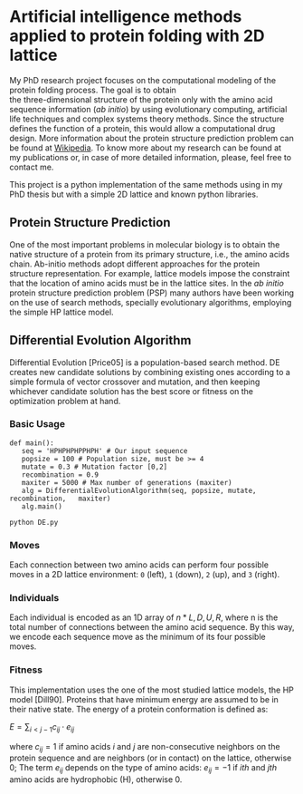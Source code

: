 # Artificial intelligence methods applied to protein folding with 2D lattice

My PhD research project focuses on the computational modeling of the protein folding process. The goal is to obtain  
the three-dimensional structure of the protein only with the amino acid  sequence information (*ab initio*) by using evolutionary computing, artificial life techniques and complex systems theory methods. Since the structure defines the function of a protein, this would allow a computational drug design. More information about the protein structure prediction problem can be found at [Wikipedia](https://en.wikipedia.org/wiki/Protein_structure_prediction). To know more about my research can be found at my publications or, in case of more detailed information, please, feel free to contact me.

This project is a python implementation of the same methods using in my PhD thesis but with a simple 2D lattice and known python libraries.

## Protein Structure Prediction

One of the most important problems in molecular biology is to obtain the native structure of a protein from its primary structure, i.e., the amino acids chain. Ab-initio methods adopt different approaches for the protein structure representation. For example, lattice models impose the constraint that the location of amino acids must be in the lattice sites. In the *ab initio* protein structure prediction problem (PSP) many authors have been working on the use of search methods, specially evolutionary algorithms, employing the simple HP lattice model.


## Differential Evolution Algorithm

Differential Evolution [Price05] is a population-based search method. DE creates new candidate solutions by combining existing ones according to a simple formula of vector crossover and mutation, and then keeping whichever candidate solution has the best score or fitness on the optimization problem at hand. 


### Basic Usage

    def main():  
	   seq = 'HPHPHPHPPHPH' # Our input sequence  
	   popsize = 100 # Population size, must be >= 4   	
	   mutate = 0.3 # Mutation factor [0,2]   
	   recombination = 0.9  
	   maxiter = 5000 # Max number of generations (maxiter)   
	   alg = DifferentialEvolutionAlgorithm(seq, popsize, mutate, recombination,   maxiter)   
	   alg.main()

    python DE.py

### Moves

Each connection between two amino acids can perform four possible moves in a 2D lattice environment:  `0`  (left),  `1`  (down),  `2`  (up), and  `3`  (right). 

### Individuals

Each individual is encoded as an 1D array of $n * {L, D, U, R}$, where n is the total number of connections between the amino acid sequence. By this way, we encode each sequence move as the minimum of its four possible moves.

### Fitness

This implementation uses the one of the most studied lattice models, the HP model [Dill90]. Proteins that have minimum energy are assumed to be in their native state. The energy of a protein conformation is defined as:  
 
 $E = \sum_{i < j - 1} c_{ij} \cdot e_{ij}$ 
  
where $c_{ij}=1$ if amino acids $i$ and $j$ are non-consecutive neighbors on the protein sequence and are neighbors (or in contact) on the lattice, otherwise $0$; The term $e_{ij}$ depends on  the type of amino acids: $e_{ij}=-1$ if $ith$ and $jth$ amino acids are hydrophobic (H), otherwise $0$.


